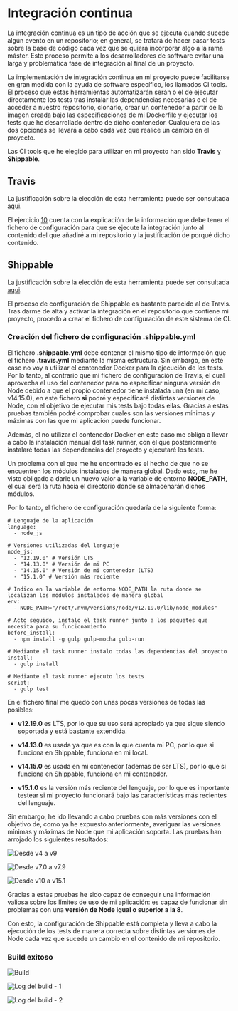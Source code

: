 # Integración continua

La integración continua es un tipo de acción que se ejecuta cuando sucede algún evento en un repositorio; en general, se tratará de hacer pasar tests sobre la base de código cada vez que se quiera incorporar algo a la rama máster. Este proceso permite a los desarrolladores de software evitar una larga y problemática fase de integración al final de un proyecto. 

La implementación de integración continua en mi proyecto puede facilitarse en gran medida con la ayuda de software específico, los llamados CI tools. El proceso que estas herramientas automatizarán serán o el de ejecutar directamente los tests tras instalar las dependencias necesarias o el de acceder a nuestro repositorio, clonarlo, crear un contenedor a partir de la imagen creada bajo las especificaciones de mi Dockerfile y ejecutar los tests que he desarrollado dentro de dicho contenedor. Cualquiera de las dos opciones se llevará a cabo cada vez que realice un cambio en el proyecto.

Las CI tools que he elegido para utilizar en mi proyecto han sido **Travis** y **Shippable**.

## Travis

La justificación sobre la elección de esta herramienta puede ser consultada [aqui](https://github.com/Davidspace/AroundTheWorld/blob/master/docs/herramientas.md).

El ejercicio [10](https://github.com/Davidspace/Ejercicios_IV/blob/main/TDD/Ejercicio%2010.md) cuenta con la explicación de la información que debe tener el fichero de configuración para que se ejecute la integración junto al contenido del que añadiré a mi repositorio y la justificación de porqué dicho contenido.

## Shippable

La justificación sobre la elección de esta herramienta puede ser consultada [aqui](https://github.com/Davidspace/AroundTheWorld/blob/master/docs/herramientas.md).

El proceso de configuración de Shippable es bastante parecido al de Travis. Tras darme de alta y activar la integración en el repositorio que contiene mi proyecto, procedo a crear el fichero de configuración de este sistema de CI.

### Creación del fichero de configuración .shippable.yml

El fichero **.shippable.yml** debe contener el mismo tipo de información que el fichero **.travis.yml** mediante la misma estructura. Sin embargo, en este caso no voy a utilizar el contenedor Docker para la ejecución de los tests. Por lo tanto, al contrario que mi fichero de configuración de Travis, el cual aprovecha el uso del contenedor para no especificar ninguna versión de Node debido a que el propio contenedor tiene instalada una (en mi caso, v14.15.0), en este fichero **si** podré y especificaré distintas versiones de Node, con el objetivo de ejecutar mis tests bajo todas ellas. Gracias a estas pruebas también podré comprobar cuales son las versiones mínimas y máximas con las que mi aplicación puede funcionar. 

Además, el no utilizar el contenedor Docker en este caso me obliga a llevar a cabo la instalación manual del task runner, con el que posteriormente instalaré todas las dependencias del proyecto y ejecutaré los tests. 

Un problema con el que me he encontrado es el hecho de que no se encuentren los módulos instalados de manera global. Dado esto, me he visto obligado a darle un nuevo valor a la variable de entorno **NODE_PATH**, el cual será la ruta hacia el directorio donde se almacenarán dichos módulos.

Por lo tanto, el fichero de configuración quedaría de la siguiente forma:

```
# Lenguaje de la aplicación
language:
  - node_js

# Versiones utilizadas del lenguaje
node_js:
  - "12.19.0" # Versión LTS
  - "14.13.0" # Versión de mi PC
  - "14.15.0" # Versión de mi contenedor (LTS)
  - "15.1.0" # Versión más reciente

# Indico en la variable de entorno NODE_PATH la ruta donde se localizan los módulos instalados de manera global
env:
  - NODE_PATH="/root/.nvm/versions/node/v12.19.0/lib/node_modules"

# Acto seguido, instalo el task runner junto a los paquetes que necesita para su funcionamiento
before_install:
  - npm install -g gulp gulp-mocha gulp-run

# Mediante el task runner instalo todas las dependencias del proyecto
install:
  - gulp install

# Mediante el task runner ejecuto los tests
script:
  - gulp test
```

En el fichero final me quedo con unas pocas versiones de todas las posibles:

- **v12.19.0** es LTS, por lo que su uso será apropiado ya que sigue siendo soportada y está bastante extendida.

- **v14.13.0** es usada ya que es con la que cuenta mi PC, por lo que si funciona en Shippable, funciona en mi local.

- **v14.15.0** es usada en mi contenedor (además de ser LTS), por lo que si funciona en Shippable, funciona en mi contenedor.

- **v15.1.0** es la versión más reciente del lenguaje, por lo que es importante testear si mi proyecto funcionará bajo las características más recientes del lenguaje.

Sin embargo, he ido llevando a cabo pruebas con más versiones con el objetivo de, como ya he expuesto anteriormente, averiguar las versiones mínimas y máximas de Node que mi aplicación soporta. Las pruebas han arrojado los siguientes resultados:

![Desde v4 a v9](https://github.com/Davidspace/AroundTheWorld/blob/master/docs/imagenes/shippablev2.png)

![Desde v7.0 a v7.9](https://github.com/Davidspace/AroundTheWorld/blob/master/docs/imagenes/shippablev3.png)

![Desde v10 a v15.1](https://github.com/Davidspace/AroundTheWorld/blob/master/docs/imagenes/shippablev1.png)

Gracias a estas pruebas he sido capaz de conseguir una información valiosa sobre los límites de uso de mi aplicación: es capaz de funcionar sin problemas con una **versión de Node igual o superior a la 8**.

Con esto, la configuración de Shippable está completa y lleva a cabo la ejecución de los tests de manera correcta sobre distintas versiones de Node cada vez que sucede un cambio en el contenido de mi repositorio.

### Build exitoso

![Build](https://github.com/Davidspace/AroundTheWorld/blob/master/docs/imagenes/shippable7.png)

![Log del build - 1](https://github.com/Davidspace/AroundTheWorld/blob/master/docs/imagenes/shippable8.png)

![Log del build - 2](https://github.com/Davidspace/AroundTheWorld/blob/master/docs/imagenes/shippable9.png)
